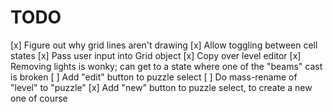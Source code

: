 # TODO
[x] Figure out why grid lines aren't drawing
[x] Allow toggling between cell states
[x] Pass user input into Grid object
[x] Copy over level editor
[x] Removing lights is wonky; can get to a state where one of the "beams" cast is broken
[ ] Add "edit" button to puzzle select
[ ] Do mass-rename of "level" to "puzzle"
[x] Add "new" button to puzzle select, to create a new one of course
